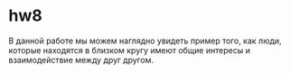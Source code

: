 # hw8
В данной работе мы можем наглядно увидеть пример того, как люди, которые находятся в близком кругу имеют общие интересы и взаимодействие между друг другом.
